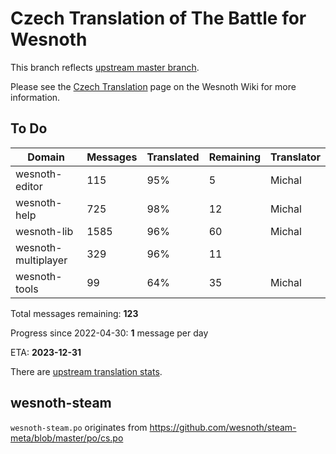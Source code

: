 # Czech Translation of The Battle for Wesnoth

This branch reflects [upstream master branch](https://github.com/wesnoth/wesnoth/tree/master).

Please see the [Czech Translation](https://wiki.wesnoth.org/CzechTranslation) page on the Wesnoth Wiki for more information.

## To Do

Domain | Messages | Translated | Remaining | Translator
------ | -------- | ---------- | --------- | ----------
wesnoth-editor | 115 | 95% | 5 | Michal
wesnoth-help | 725 | 98% | 12 | Michal
wesnoth-lib | 1585 | 96% | 60 | Michal
wesnoth-multiplayer | 329 | 96% | 11 |
wesnoth-tools | 99 | 64% | 35 | Michal

Total messages remaining: **123**

Progress since 2022-04-30: **1** message per day

ETA: **2023-12-31**

There are [upstream translation stats](https://www.wesnoth.org/gettext/?view=langs&version=master&lang=cs).

## wesnoth-steam
`wesnoth-steam.po` originates from https://github.com/wesnoth/steam-meta/blob/master/po/cs.po
